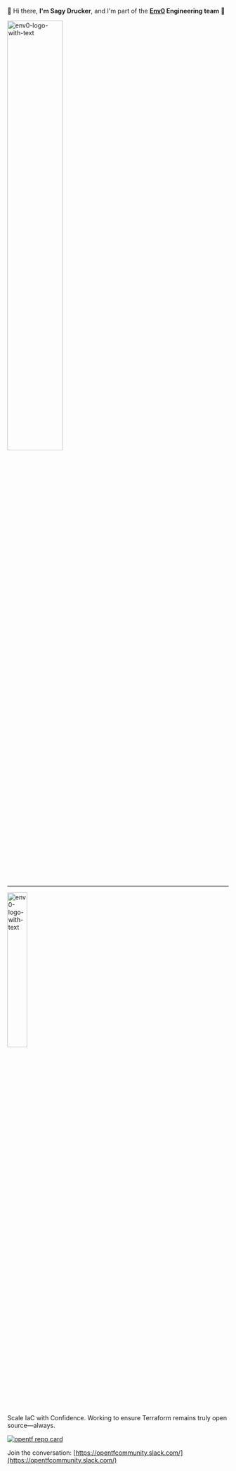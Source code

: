 👋 Hi there, **I'm Sagy Drucker**, and I'm part of the **[Env0](https://www.env0.com) Engineering team** 🔧
<p align="left">
  <a href="https://www.linkedin.com/in/sagydr/" target="blank">
    <img src="https://github-readme-stats.vercel.app/api?username=sagydr&show_icons=true&count_private=true&theme=nord&hide=stars&rank_icon=github" alt="env0-logo-with-text" width="50%">
  </a>
</p>

---

<p align="left">
  <a href="https://www.env0.com/" target="blank">
    <img src="https://github.com/eyarz/eyarz/assets/19731161/7c7aeb76-06a3-4d54-bb15-68946a66106f" alt="env0-logo-with-text" width="30%">
  </a>
</p>

Scale IaC with Confidence. Working to ensure Terraform remains truly open source—always.

[![opentf repo card](https://github-readme-stats.vercel.app/api/pin/?username=opentffoundation\&repo=opentf\&show_owner=true)](https://github.com/opentffoundation/opentf)

Join the conversation: [https://opentfcommunity.slack.com/](https://opentfcommunity.slack.com/)
